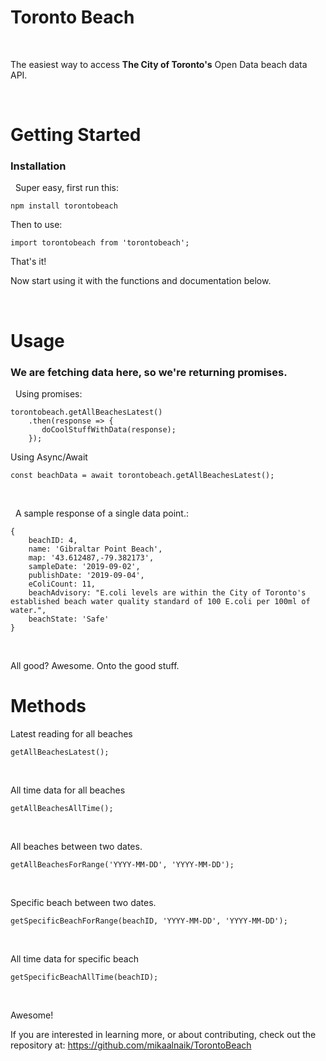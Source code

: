 # Toronto Beach 
&nbsp;

The easiest way to access **The City of Toronto's** Open Data beach data API.


&nbsp;

# Getting Started



### Installation

&nbsp;
Super easy, first run this:

    npm install torontobeach


Then to use:

    import torontobeach from 'torontobeach';

That's it!

 Now start using it with the functions and documentation below. 


&nbsp;

# Usage



### We are fetching data here, so we're returning promises.
&nbsp;
Using promises:


    torontobeach.getAllBeachesLatest()
	    .then(response => {
		   doCoolStuffWithData(response);
	    });


Using Async/Await

    const beachData = await torontobeach.getAllBeachesLatest();

&nbsp;

&nbsp;
A sample response of a single data point.:


   
```
{
	beachID: 4,
	name: 'Gibraltar Point Beach',
	map: '43.612487,-79.382173',
	sampleDate: '2019-09-02',
	publishDate: '2019-09-04',
	eColiCount: 11,
	beachAdvisory: "E.coli levels are within the City of Toronto's established beach water quality standard of 100 E.coli per 100ml of water.",
	beachState: 'Safe'
}
```
&nbsp;

All good? Awesome. Onto the good stuff.
&nbsp;

# Methods



Latest reading for all beaches

    getAllBeachesLatest();

&nbsp;

All time data for all beaches

    getAllBeachesAllTime();

&nbsp;

All beaches between two dates.


    getAllBeachesForRange('YYYY-MM-DD', 'YYYY-MM-DD');

&nbsp;

Specific beach between two dates.


    getSpecificBeachForRange(beachID, 'YYYY-MM-DD', 'YYYY-MM-DD');

&nbsp;


All time data for specific beach


    getSpecificBeachAllTime(beachID);

&nbsp;
&nbsp;
&nbsp;

Awesome! 

If you are interested in learning more, or about contributing, check out the repository at: https://github.com/mikaalnaik/TorontoBeach  


